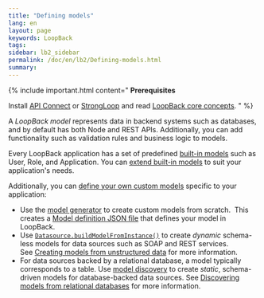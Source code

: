 ```yaml
---
title: "Defining models"
lang: en
layout: page
keywords: LoopBack
tags:
sidebar: lb2_sidebar
permalink: /doc/en/lb2/Defining-models.html
summary:
---
```


{% include important.html content="
**Prerequisites**

Install [API Connect](https://developer.ibm.com/apiconnect/) or [StrongLoop](https://docs.strongloop.com/display/SL/Installing-StrongLoop) and read [LoopBack core concepts](/doc/en/lb2/LoopBack-core-concepts.html).
" %}

A _LoopBack model_ represents data in backend systems such as databases, and by default has both Node and REST APIs.
Additionally, you can add functionality such as validation rules and business logic to models.

Every LoopBack application has a set of predefined [built-in models](/doc/{{page.lang}}/lb2/Using-built-in-models.html) such as User, Role, and Application.
You can [extend built-in models](/doc/{{page.lang}}/lb2/Extending-built-in-models.html) to suit your application's needs.  

Additionally, you can [define your own custom models](/doc/{{page.lang}}/lb2/Creating-models.html) specific to your application: 

* Use the [model generator](/doc/{{page.lang}}/lb2/Model-generator.html) to create custom models from scratch. 
  This creates a [Model definition JSON file](/doc/{{page.lang}}/lb2/Model-definition-JSON-file.html) that defines your model in LoopBack.
* Use [`Datasource.buildModelFromInstance()`](http://apidocs.strongloop.com/loopback-datasource-juggler/#datasource-prototype-buildmodelfrominstance)
  to create _dynamic_ schema-less models for data sources such as SOAP and REST services.
  See [Creating models from unstructured data](/doc/{{page.lang}}/lb2/Creating-models-from-unstructured-data.html) for more information.
* For data sources backed by a relational database, a model typically corresponds to a table.
  Use [model discovery](/doc/{{page.lang}}/lb2/Discovering-models-from-relational-databases.html) to create _static_, schema-driven models for database-backed data sources.
  See [Discovering models from relational databases](/doc/{{page.lang}}/lb2/Discovering-models-from-relational-databases.html) for more information.
